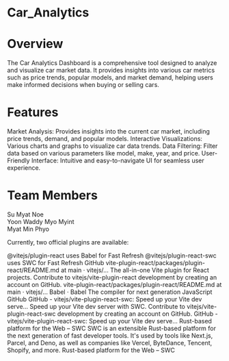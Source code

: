# Car_Analytics 
# Overview
 The Car Analytics Dashboard is a comprehensive tool designed to analyze and visualize car market data. It provides insights into various car metrics such as price trends, popular models, and market demand, helping users make informed decisions when buying or selling cars.

# Features
Market Analysis: Provides insights into the current car market, including price trends, demand, and popular models.
Interactive Visualizations: Various charts and graphs to visualize car data trends.
Data Filtering: Filter data based on various parameters like model, make, year, and price.
User-Friendly Interface: Intuitive and easy-to-navigate UI for seamless user experience.

# Team Members
Su Myat Noe<br>
Yoon Waddy Myo Myint<br>
Myat Min Phyo<br>


Currently, two official plugins are available:

@vitejs/plugin-react uses Babel for Fast Refresh
@vitejs/plugin-react-swc uses SWC for Fast Refresh
GitHub
vite-plugin-react/packages/plugin-react/README.md at main · vitejs/...
The all-in-one Vite plugin for React projects. Contribute to vitejs/vite-plugin-react development by creating an account on GitHub.
vite-plugin-react/packages/plugin-react/README.md at main · vitejs/...
Babel · Babel
The compiler for next generation JavaScript
GitHub
GitHub - vitejs/vite-plugin-react-swc: Speed up your Vite dev serve...
Speed up your Vite dev server with SWC. Contribute to vitejs/vite-plugin-react-swc development by creating an account on GitHub.
GitHub - vitejs/vite-plugin-react-swc: Speed up your Vite dev serve...
Rust-based platform for the Web – SWC
SWC is an extensible Rust-based platform for the next generation of fast developer tools. It's used by tools like Next.js, Parcel, and Deno, as well as companies like Vercel, ByteDance, Tencent, Shopify, and more.
Rust-based platform for the Web – SWC

